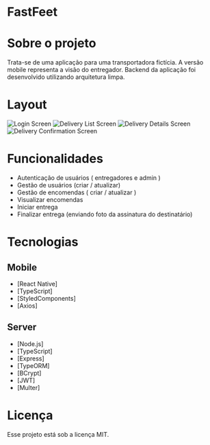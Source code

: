 # FastFeet

# Sobre o projeto

Trata-se de uma aplicação para uma transportadora fictícia. A versão mobile representa a visão do entregador.
Backend da aplicação foi desenvolvido utilizando arquitetura limpa.

# Layout

<img alt="Login Screen" src="./screenshots/login_screenshot.png" />
<img alt="Delivery List Screen" src="./screenshots/delivery_list_screenshot.png" />
<img alt="Delivery Details Screen" src="./screenshots/delivery_details_screenshot.png" />
<img alt="Delivery Confirmation Screen" src="./screenshots/confirm_delivery_screenshot.png" />

# Funcionalidades

- Autenticação de usuários ( entregadores e admin )
- Gestão de usuários (criar / atualizar)
- Gestão de encomendas ( criar / atualizar )
- Visualizar encomendas
- Iniciar entrega
- Finalizar entrega (enviando foto da assinatura do destinatário)

# Tecnologias

## Mobile

- [React Native]
- [TypeScript]
- [StyledComponents]
- [Axios]

## Server

- [Node.js]
- [TypeScript]
- [Express]
- [TypeORM]
- [BCrypt]
- [JWT]
- [Multer]

# Licença

Esse projeto está sob a licença MIT.
